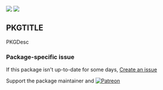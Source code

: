 [![](https://img.shields.io/chocolatey/v/kaspersky-free?color=green&label=kaspersky-free)](https://chocolatey.org/packages/kaspersky-free) [![](https://img.shields.io/chocolatey/dt/kaspersky-free)](https://chocolatey.org/packages/kaspersky-free)

## PKGTITLE

PKGDesc

### Package-specific issue
If this package isn't up-to-date for some days, [Create an issue](https://github.com/tunisiano187/Chocolatey-packages/issues/new/choose)

Support the package maintainer and [![Patreon](https://cdn.jsdelivr.net/gh/tunisiano187/Chocolatey-packages@d15c4e19c709e7148588d4523ffc6dd3cd3c7e5e/icons/patreon.png)](https://www.patreon.com/tunisiano)
